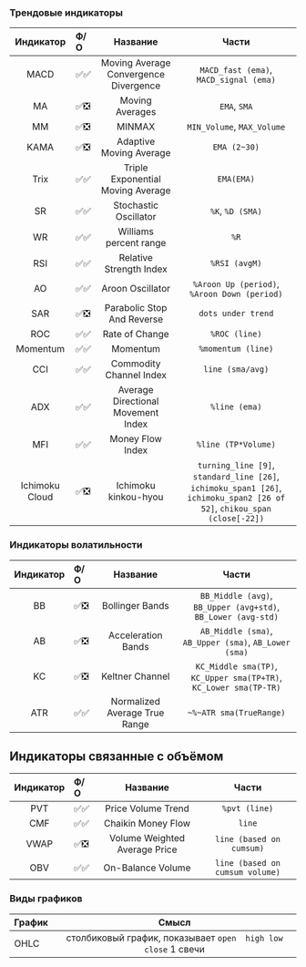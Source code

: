 ### Трендовые индикаторы
|Индикатор|Ф/О|Название|Части|
|:---:    |:---|:---:|:---:|
|MACD|:white_check_mark::white_check_mark:|Moving Average Convergence Divergence|`MACD_fast (ema)`, `MACD_signal (ema)` |
|MA|:white_check_mark::negative_squared_cross_mark:|Moving Averages|`EMA`, `SMA`|
|MM|:white_check_mark::negative_squared_cross_mark:|MINMAX|`MIN_Volume`, `MAX_Volume`|
|KAMA|:white_check_mark::negative_squared_cross_mark:|Adaptive Moving Average|`EMA (2~30)`|
|Trix|:white_check_mark::white_check_mark:|Triple Exponential Moving Average|`EMA(EMA)`|
|SR|:white_check_mark::white_check_mark:|Stochastic Oscillator|`%K`, `%D (SMA)`|
|WR|:white_check_mark::white_check_mark:|Williams percent range|`%R`|
|RSI|:white_check_mark::white_check_mark:|Relative Strength Index|`%RSI (avgM)`|
|AO|:white_check_mark::white_check_mark:|Aroon Oscillator|`%Aroon Up (period)`, `%Aroon Down (period)`|
|SAR|:white_check_mark::negative_squared_cross_mark:|Parabolic Stop And Reverse|`dots under trend`|
|ROC|:white_check_mark::white_check_mark:|Rate of Change|`%ROC (line)`|
|Momentum|:white_check_mark::white_check_mark:|Momentum|`%momentum (line)`|
|CCI|:white_check_mark::white_check_mark:|Commodity Channel Index|`line (sma/avg)`|
|ADX|:white_check_mark::white_check_mark:|Average Directional Movement Index|`%line (ema)`|
|MFI|:white_check_mark::white_check_mark:|Money Flow Index|`%line (TP*Volume)`|
|Ichimoku Cloud|:white_check_mark::negative_squared_cross_mark:|Ichimoku kinkou-hyou|`turning_line [9]`, `standard_line [26]`, `ichimoku_span1 [26]`, `ichimoku_span2 [26 of 52]`, `chikou_span (close[-22])`|



###  Индикаторы волатильности
|Индикатор|Ф/О|Название|Части|
|:---:    |:---|:---:|:---:|
|BB|:white_check_mark::negative_squared_cross_mark:|Bollinger Bands |`BB_Middle (avg)`, `BB_Upper (avg+std)`, `BB_Lower (avg-std)`|
|AB|:white_check_mark::negative_squared_cross_mark:|Acceleration Bands|`AB_Middle (sma)`, `AB_Upper (sma)`, `AB_Lower (sma)`|
|KC|:white_check_mark::negative_squared_cross_mark:|Keltner Channel|`KC_Middle sma(TP)`, `KC_Upper sma(TP+TR)`, `KC_Lower sma(TP-TR)`|
|ATR|:white_check_mark::white_check_mark:|Normalized Average True Range|`~%~ATR sma(TrueRange)`|

## Индикаторы связанные с объёмом
|Индикатор|Ф/О|Название|Части|
|:---:    |:---|:---:|:---:|
|PVT|:white_check_mark::white_check_mark:|Price Volume Trend |`%pvt (line)`|
|CMF|:white_check_mark::white_check_mark:|Chaikin Money Flow  |`line`|
|VWAP|:white_check_mark::negative_squared_cross_mark:|Volume Weighted Average Price|`line (based on cumsum)`|
|OBV|:white_check_mark::white_check_mark:|On-Balance Volume|`line (based on cumsum volume)`|


### Виды графиков
|График|Смысл|
|:-----|:---:|
|OHLC|  столбиковый график, показывает `open  high low close` 1 свечи|
